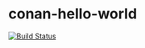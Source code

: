 # conan-hello-world

[![Build Status](https://travis-ci.org/makiolo/conan-hello-world.svg?branch=master)](https://travis-ci.org/makiolo/conan-hello-world)
